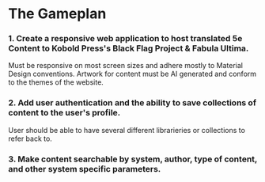 # The Gameplan

### 1. Create a responsive web application to host translated 5e Content to Kobold Press's Black Flag Project & Fabula Ultima.
Must be responsive on most screen sizes and adhere mostly to Material Design conventions. Artwork for content must be AI generated and conform to the themes of the website.

### 2. Add user authentication and the ability to save collections of content to the user's profile.
User should be able to have several different librarieries or collections to refer back to.

### 3. Make content searchable by system, author, type of content, and other system specific parameters.